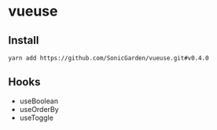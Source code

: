# vueuse

## Install

```
yarn add https://github.com/SonicGarden/vueuse.git#v0.4.0
```

## Hooks

- useBoolean
- useOrderBy
- useToggle
